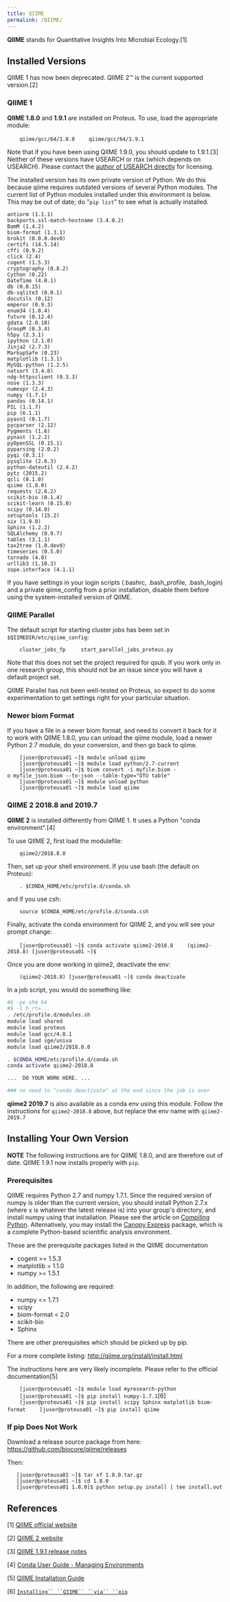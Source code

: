 ```yaml
---
title: QIIME
permalink: /QIIME/
---
```


**QIIME** stands for Quantitative Insights Into Microbial Ecology.[1]

Installed Versions
------------------

QIIME 1 has now been deprecated. QIIME 2™ is the current supported
version.[2]

### QIIME 1

**QIIME 1.8.0** and **1.9.1** are installed on Proteus. To use, load the
appropriate module:

`    qiime/gcc/64/1.8.0`
`    qiime/gcc/64/1.9.1`

Note that if you have been using QIIME 1.9.0, you should update to
1.9.1.[3] Neither of these versions have USEARCH or rtax (which depends
on USEARCH). Please contact the [author of USEARCH directly](http://drive5.com/usearch/) for licensing.

The installed version has its own private version of Python. We do this
because qiime requires outdated versions of several Python modules. The
current list of Python modules installed under this environment is
below. This may be out of date; do "`pip list`" to see what is actually
installed.

    antiorm (1.1.1)
    backports.ssl-match-hostname (3.4.0.2)
    BamM (1.4.2)
    biom-format (1.3.1)
    brokit (0.0.0.dev0)
    certifi (14.5.14)
    cffi (0.9.2)
    click (2.4)
    cogent (1.5.3)
    cryptography (0.8.2)
    Cython (0.22)
    DateTime (4.0.1)
    db (0.0.15)
    db-sqlite3 (0.0.1)
    docutils (0.12)
    emperor (0.9.3)
    enum34 (1.0.4)
    future (0.12.4)
    gdata (2.0.18)
    GroopM (0.3.4)
    h5py (2.3.1)
    ipython (2.1.0)
    Jinja2 (2.7.3)
    MarkupSafe (0.23)
    matplotlib (1.3.1)
    MySQL-python (1.2.5)
    natsort (3.4.0)
    ndg-httpsclient (0.3.3)
    nose (1.3.3)
    numexpr (2.4.3)
    numpy (1.7.1)
    pandas (0.14.1)
    PIL (1.1.7)
    pip (6.1.1)
    pyasn1 (0.1.7)
    pycparser (2.12)
    Pygments (1.6)
    pynast (1.2.2)
    pyOpenSSL (0.15.1)
    pyparsing (2.0.2)
    pyqi (0.3.1)
    pysqlite (2.6.3)
    python-dateutil (2.4.2)
    pytz (2015.2)
    qcli (0.1.0)
    qiime (1.8.0)
    requests (2.6.2)
    scikit-bio (0.1.4)
    scikit-learn (0.15.0)
    scipy (0.14.0)
    setuptools (15.2)
    six (1.9.0)
    Sphinx (1.2.2)
    SQLAlchemy (0.9.7)
    tables (3.1.1)
    tax2tree (1.0.dev0)
    timeseries (0.5.0)
    tornado (4.0)
    urllib3 (1.10.3)
    zope.interface (4.1.1)

If you have settings in your login scripts (.bashrc, .bash_profile,
.bash_login) and a private qiime_config from a prior installation,
disable them before using the system-installed version of QIIME.

### QIIME Parallel

The default script for starting cluster jobs has been set in
`$QIIMEDIR/etc/qiime_config`:

`    cluster_jobs_fp     start_parallel_jobs_proteus.py`

Note that this does not set the project required for qsub. If you work
only in one research group, this should not be an issue since you will
have a default project set.

QIIME Parallel has not been well-tested on Proteus, so expect to do some
experimentation to get settings right for your particular situation.

### Newer biom Format

If you have a file in a newer biom format, and need to convert it back
for it to work with QIIME 1.8.0, you can unload the qiime module, load a
newer Python 2.7 module, do your conversion, and then go back to qiime.

`    [juser@proteusa01 ~]$ module unload qiime`
`    [juser@proteusa01 ~]$ module load python/2.7-current`
`    [juser@proteusa01 ~]$ biom convert -i myfile.biom -o myfile_json.biom --to-json --table-type="OTU table"`
`    [juser@proteusa01 ~]$ module unload python`
`    [juser@proteusa01 ~]$ module load qiime`

### QIIME 2 2018.8 and 2019.7

**QIIME 2** is installed differently from QIIME 1. It uses a Python
"conda environment".[4]

To use QIIME 2, first load the modulefile:

`    qiime2/2018.8.0`

Then, set up your shell environment. If you use bash (the default on
Proteus):

`    . $CONDA_HOME/etc/profile.d/conda.sh`

and if you use csh:

`    source $CONDA_HOME/etc/profile.d/conda.csh`

Finally, activate the conda environment for QIIME 2, and you will see
your prompt change:

`    [juser@proteusa01 ~]$ conda activate qiime2-2018.8`
`    (qiime2-2018.8) [juser@proteusa01 ~]$ `

Once you are done working in qiime2, deactivate the env:

`    (qiime2-2018.8) [juser@proteusa01 ~]$ conda deactivate`

In a job script, you would do something like:

``` bash
#$ -pe shm 64
#$ -l h_rt=...
. /etc/profile.d/modules.sh
module load shared
module load proteus
module load gcc/4.8.1
module load sge/univa
module load qiime2/2018.8.0

. $CONDA_HOME/etc/profile.d/conda.sh
conda activate qiime2-2018.8

...  DO YOUR WORK HERE. ...

### no need to "conda deactivate" at the end since the job is over
```

**qiime2 2019.7** is also available as a conda env using this module.
Follow the instructions for `qiime2-2018.8` above, but replace the env
name with `qiime2-2019.7`

Installing Your Own Version
---------------------------

**NOTE** The following instructions are for QIIME 1.8.0, and are
therefore out of date. QIIME 1.9.1 now installs properly with `pip`.

### Prerequisites

QIIME requires Python 2.7 and numpy 1.7.1. Since the required version of
numpy is older than the current version, you should install Python 2.7.x
(where x is whatever the latest release is) into your group's directory,
and install numpy using that installation. Please see the article on
[Compiling Python](/Compiling_Python "wikilink"). Alternatively, you may
install the [Canopy Express](https://www.enthought.com/canopy-express/)
package, which is a complete Python-based scientific analysis
environment.

These are the prerequisite packages listed in the QIIME documentation

-   cogent &gt;= 1.5.3
-   matplotlib = 1.1.0
-   numpy &gt;= 1.5.1

In addition, the following are required:

-   numpy &lt;= 1.7.1
-   scipy
-   biom-format &lt; 2.0
-   scikit-bio
-   Sphinx

There are other prerequisites which should be picked up by pip.

For a more complete listing: <http://qiime.org/install/install.html>

The instructions here are very likely incomplete. Please refer to the
official documentation[5]

`    [juser@proteusa01 ~]$ module load myresearch-python`
`    [juser@proteusa01 ~]$ pip install numpy-1.7.1`[6]
`    [juser@proteusa01 ~]$ pip install scipy Sphinx matplotlib biom-format`
`    [juser@proteusa01 ~]$ pip install qiime`

### If pip Does Not Work

Download a release source package from here:
<https://github.com/biocore/qiime/releases>

Then:

`   [juser@proteusa01 ~]$ tar xf 1.8.0.tar.gz`
`   [juser@proteusa01 ~]$ cd 1.8.0`
`   [juser@proteusa01 1.8.0]$ python setup.py install | tee install.out`

References
----------

<references/>

[1] [QIIME official website](http://qiime.org/)

[2] [QIIME 2 website](https://qiime2.org)

[3] [QIIME 1.9.1 release notes](https://github.com/biocore/qiime/releases/tag/1.9.1)

[4] [Conda User Guide - Managing Environments](https://conda.io/docs/user-guide/tasks/manage-environments.html)

[5] [QIIME Installation Guide](http://qiime.org/install/install.html)

[6] [`Installing`` ``QIIME`` ``via`` ``pip`](http://qiime.org/install/install.html#installing-qiime-via-pip)